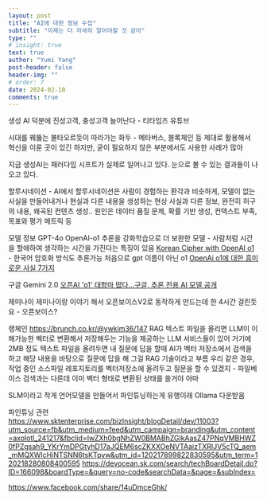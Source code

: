 ```yaml
---
layout: post
title: "AI에 대한 정보 수집"
subtitle: "이제는 더 자세히 알아야할 것 같아"
type: ""
# insight: true
text: true
author: "Yumi Yang"
post-header: false
header-img: ""
# order: 7
date: 2024-02-10
comments: true
---
```


생성 AI 덕분에 진성고객, 충성고객 늘어난다 - 티타임즈 유튜브

시대를 꿰뚫는 불타오르듯이 따라가는 화두 - 메타버스, 블록체인 등
제대로 활용해서 혁신을 이룬 곳이 있긴 하지만, 굳이 필요하지 않은 부분에서도 사용한 사례가 많아

지금 생성AI는 패러다임 시프트가 실제로 일어나고 있다.
눈으로 볼 수 있는 결과들이 나오고 있다.

할루시네이션 - AI에서 할루시네이션은 사람이 경험하는 환각과 비슷하게, 모델이 없는 사실을 만들어내거나 현실과 다른 내용을 생성하는 현상
사실과 다른 정보, 완전히 허구의 내용, 왜곡된 컨텐츠 생성..
원인은 데이터 품질 문제, 확률 기반 생성, 컨텍스트 부족, 목표와 평가 메트릭 등

모델 정보
GPT-4o
OpenAI-o1 추론을 강화학습으로 더 보완한 모델 - 사람처럼 시간을 할애하여 생각하는 시간을 가진다는 특징이 있음
[Korean Cipher with OpenAI o1](https://www.youtube.com/watch?v=eZDmDn6Iq9Y) - 한국어 암호화 방식도 추론가능
처음으로 gpt 이름이 아닌 o1
[OpenAi o1에 대한 흥미로운 사실 7가지](https://yozm.wishket.com/magazine/detail/2784/)

구글 Gemini 2.0 [오픈AI 'o1' 대항마 떴다…구글, 추론 전용 AI 모델 공개](https://www.aipostkorea.com/news/articleView.html?idxno=5364&fbclid=IwY2xjawHU-_5leHRuA2FlbQIxMQABHR-uzrXc6GDZcApkGBbaEkaVqtgpjEBC3IczneFA51s_rBmgHlhfHUD2oA_aem_pxOo3mXsV6wrHafeSCZceQ)


제미나이
제미나이랑 이야기 해서 오픈보이스V2로 동작하게 만드는데 한 4시간 걸린듯요 - 오픈보이스?

랭체인 https://brunch.co.kr/@ywkim36/147
RAG 
텍스트 파일을 올리면 LLM이 이해가능한 벡터로 변환해서 저장해두는 기능을 제공하는 LLM 서비스들이 있어 거기에 2MB 정도 텍스트 파일을 올려두면 내 질문에 답을 할때 AI가 벡터 저장소에서 검색을 하고 해당 내용을 바탕으로 질문에 답을 해 그걸 RAG 기술이라고 부름
우리 같은 경우, 작업 중인 소스파일 레포지토리를 벡터저장소에 올려두고 질문을 할 수 있겠지 - 파일베이스 검색과는 다른데 이미 벡터 형태로 변환된 상태를 쓸거야 아마

SLM이라고 작게 언어모델을 만들어서 파인튜닝하는게 유행이래 Ollama 다운받음

파인튜닝 관련
https://www.sktenterprise.com/bizInsight/blogDetail/dev/11003?utm_source=fb&utm_medium=feed&utm_campaign=branding&utm_content=axolotl_241217&fbclid=IwZXh0bgNhZW0BMABhZGlkAasZ47PNqVMBHWZ0fPZgsah9_YKrYmDPGtyhD17aJQEM6scZKXXOeNVTAaizTXRIJV5cTQ_aem_mMQXWIcHiNTSNN6tsKTpyw&utm_id=120217899822830595&utm_term=120218280808400595
https://devocean.sk.com/search/techBoardDetail.do?ID=166098&boardType=&query=no-code&searchData=&page=&subIndex= 


https://www.facebook.com/share/14uDmceGhk/ 